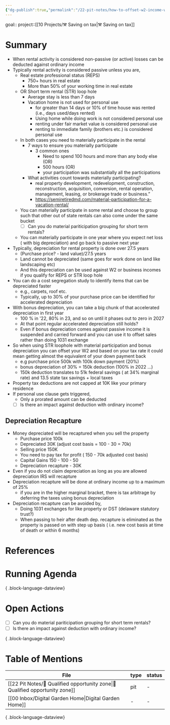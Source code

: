 ```yaml
---
{"dg-publish":true,"permalink":"/22-pit-notes/how-to-offset-w2-income-with-real-estate-losses/"}
---
```


goal:: 
project::[[10 Projects/⚒️ Saving on tax\|⚒️ Saving on tax]] 


# Summary
- When rental activity is considered non-passive (or active) losses can be deducted against ordinary income
- Typically rental activity is considered passive unless you are,
	- Real estate professional status (REPS)
		- 750+ hours in real estate
		- More than 50% of your working time in real estate
	- OR Short term rental (STR) loop hole
		- Average stay is less than 7 days
		- Vacation home is not used for personal use
			- for greater than 14 days or 10% of time house was rented (i.e., days used/days rented)
			- Using home while doing work is not considered personal use
			- renting under fair market value is considered personal use
			- renting to immediate family (brothers etc.) is considered personal use
	- In both cases you need to materially participate in the rental
		- 7 ways to ensure you materially participate
			- 3 common ones
				- Need to spend 100 hours and more than any body else (OR)
				- 500 hours (OR)
				- your participation was substantially all the participations
		- What activities count towards materially participating?
			- real property development, redevelopment, construction, reconstruction, acquisition, conversion, rental operation, management, leasing, or brokerage trade or business.”
			- https://semiretiredmd.com/material-participation-for-a-vacation-rental/
	- You can materially participate in some rental and choose to group such that other out of state rentals can also come under the same bucket
		- [ ] Can you do material pariticipation grouping for short term rentals? 
	- You can materially participate in one year where you expect net loss ( with big depreciation) and go back to passive next year
- Typically, depreciation for rental property is done over 27.5 years
	- (Purchase price? - land value)/27.5 years
	- Land cannot be depreciated (same goes for work done on land like landscaping etc)
	- And this depreciation can be used against W2 or business incomes if you qualify for REPS or STR loop hole
- You can do a cost segregation study to identify items that can be depreciated faster
	- e.g., carpets, roof etc. 
	- Typically, up to 30% of your purchase price can be identified for accelerated depreciation
- With bonus depreciation, you can take a big chunk of that accelerated depreciation in first year
	- 100 % in '22, 80% in 23, and so on until it phases out to zero in 2027
	- At that point regular accelerated depreciation still holds?
	- Even if bonus depreciation comes against passive income it is suspended and carried forward and you can use it to offset sales rather than doing 1031 exchange
- So when using STR loophole with material participation and bonus depreciation you can offset your W2 and based on your tax rate it could mean getting almost the equivalent of your down payment back
	- e.g purchase price 500k with 100k down payment (20%)
	- bonus depreciation of 30% = 150k deduction (100% in 2022 ...)
	- 150k deduction translates to 51k federal savings ( at 34% marginal rate) and 13.5 state tax savings + local taxes 
- Property tax deductions are not capped at 10K like your primary residence
- If personal use clause gets triggered,
	- Only a prorated amount can be deducted
	- [ ] Is there an impact against deduction with ordinary income? 

## Depreciation Recapture
- Money depreciated will be recaptured when you sell the property 
	- Purchase price 100k
	- Depreciated 30K (adjust cost basis = 100 - 30 = 70k)
	- Selling price 150K
	- You need to pay tax for profit ( 150 - 70k adjusted cost basis) 
	- Capital Gains 150 - 100 - 50
	- Depreciation recapture - 30K
- Even if you do not claim depreciation as long as you are allowed depreciation IRS will recapture
- Depreciation recapture will be done at ordinary income up to a maximum of 25%
	- if you are in the higher marginal bracket, there is tax arbitrage by deferring the taxes using bonus depreciation
- Depreciation recapture can be avoided by,
	- Doing 1031 exchanges for like property or DST (delaware statutory trust?)
	- When passing to heir after death dep. recapture is eliminated as the property is passed on with step up basis ( i.e. new cost basis at time of death or within 6 months)
# References

# Running Agenda


{ .block-language-dataview}
# Open Actions
- [ ] Can you do material pariticipation grouping for short term rentals?
- [ ] Is there an impact against deduction with ordinary income?

{ .block-language-dataview}

# Table of Mentions
| File                                                                               | type | status |
| ---------------------------------------------------------------------------------- | ---- | ------ |
| [[22 Pit Notes/🧠  Qualified opportunity zone\|🧠  Qualified opportunity zone]] | pit  | \-     |
| [[00 Inbox/Digital Garden Home\|Digital Garden Home]]                           | \-   | \-     |

{ .block-language-dataview}


